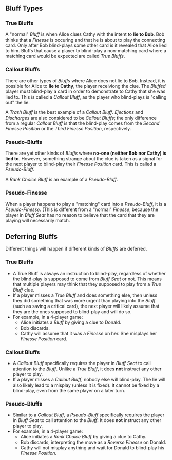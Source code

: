 ## Bluff Types

### True Bluffs

A "normal" *Bluff* is when Alice clues Cathy with the intent to **lie to Bob**. Bob thinks that a *Finesse* is occuring and that he is about to play the connecting card. Only after Bob blind-plays some other card is it revealed that Alice lied to him. Bluffs that cause a player to blind-play a non-matching card where a matching card would be expected are called *True Bluffs*.

### Callout Bluffs

There are other types of *Bluffs* where Alice does not lie to Bob. Instead, it is possible for Alice to **lie to Cathy**, the player receiviong the clue. The *Bluffed* player must blind-play a card in order to demonstrate to Cathy that she was lied to. This is called a *Callout Bluff*, as the player who blind-plays is "calling out" the lie.

A *Trash Bluff* is the best example of a *Callout Bluff*. *Ejections* and *Discharges* are also considered to be *Callout Bluffs*; the only difference from a regular *Callout Bluff* is that the blind-play comes from the *Second Finesse Position* or the *Third Finesse Position*, respectively.

### Pseudo-Bluffs

There are yet other kinds of *Bluffs* where **no-one (neither Bob nor Cathy) is lied to**. However, something strange about the clue is taken as a signal for the next player to blind-play their *Finesse Position* card. This is called a *Pseudo-Bluff*.

A *Rank Choice Bluff* is an example of a *Pseudo-Bluff*.

### Pseudo-Finesse

When a player happens to play a "matching" card into a *Pseudo-Bluff*, it is a *Pseudo-Finesse*. (This is different from a "normal" *Finesse*, because the player in *Bluff Seat* has no reason to believe that the card that they are playing will necessarily match.

## Deferring Bluffs

Different things will happen if different kinds of *Bluffs* are deferred.

### True Bluffs

* A True Bluff is always an instruction to blind-play, regardless of whether the blind-play is supposed to come from *Bluff Seat* or not. This means that multiple players may think that they supposed to play from a *True Bluff* clue.
* If a player misses a *True Bluff* and does something else, then unless they did something that was more urgent than playing into the *Bluff* (such as saving a critical card), the next player will likely assume that they are the ones supposed to blind-play and will do so.
* For example, in a 4-player game:
  * Alice initiates a *Bluff* by giving a clue to Donald.
  * Bob discards.
  * Cathy will assume that it was a *Finesse* on her. She misplays her *Finesse Position* card.

### Callout Bluffs

* A *Callout Bluff* specifically requires the player in *Bluff Seat* to call attention to the *Bluff*. Unlike a *True Bluff*, it does **not** instruct any other player to play.
* If a player misses a *Callout Bluff*, nobody else will blind-play. The lie will also likely lead to a misplay (unless it is fixed). It cannot be fixed by a blind-play, even from the same player on a later turn.

### Pseudo-Bluffs

* Similar to a *Callout Bluff*, a *Pseudo-Bluff* specifically requires the player in *Bluff Seat* to call attention to the *Bluff*. It does **not** instruct any other player to play.
* For example, in a 4-player game:
  * Alice initiates a *Rank Choice Bluff* by giving a clue to Cathy.
  * Bob discards, interpreting the move as a *Reverse Finesse* on Donald.
  * Cathy will not misplay anything and wait for Donald to blind-play his *Finesse Position*.
